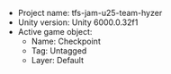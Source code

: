 <!-- UNITY CODE ASSIST INSTRUCTIONS START -->
- Project name: tfs-jam-u25-team-hyzer
- Unity version: Unity 6000.0.32f1
- Active game object:
  - Name: Checkpoint
  - Tag: Untagged
  - Layer: Default
<!-- UNITY CODE ASSIST INSTRUCTIONS END -->